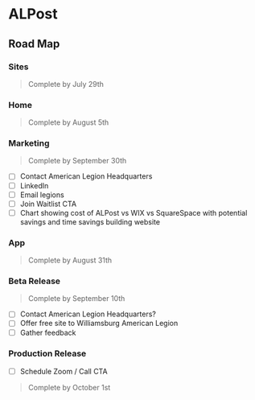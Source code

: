 # ALPost

## Road Map

### Sites

> Complete by July 29th

### Home

> Complete by August 5th

### Marketing

> Complete by September 30th

- [ ] Contact American Legion Headquarters
- [ ] LinkedIn
- [ ] Email legions
- [ ] Join Waitlist CTA
- [ ] Chart showing cost of ALPost vs WIX vs SquareSpace with potential savings and time savings building website

### App

> Complete by August 31th

### Beta Release

> Complete by September 10th

- [ ] Contact American Legion Headquarters?
- [ ] Offer free site to Williamsburg American Legion
- [ ] Gather feedback

### Production Release

- [ ] Schedule Zoom / Call CTA

> Complete by October 1st
